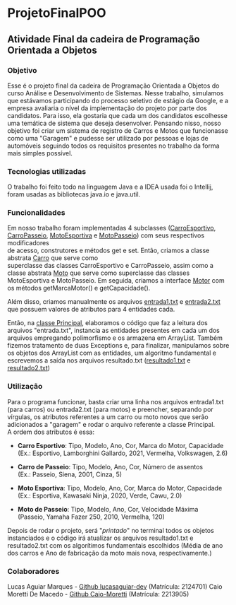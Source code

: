 # ProjetoFinalPOO
## Atividade Final da cadeira de Programação Orientada a Objetos
### Objetivo
Esse é o projeto final da cadeira de Programação Orientada a Objetos do curso 
Análise e Desenvolvimento de Sistemas. Nesse trabalho, simulamos que 
estávamos participando do processo seletivo de estágio da Google, e a empresa 
avaliaria o nível da implementação do projeto por parte dos candidatos.  Para isso, 
ela gostaria que cada um dos candidatos escolhesse uma temática de sistema que 
deseja desenvolver. Pensando nisso, nosso objetivo foi criar um sistema de 
registro de Carros e Motos que funcionasse como uma "Garagem" e pudesse ser 
utilizado por pessoas e lojas de automóveis seguindo todos os requisitos presentes 
no trabalho da forma mais simples possível.


### Tecnologias utilizadas
O trabalho foi feito todo na linguagem Java e a IDEA usada foi o Intellij, foram usadas as bibliotecas java.io e java.util.



### Funcionalidades
Em nosso trabalho foram implementadas 4 subclasses ([CarroEsportivo](src/CarroEsportivo.java), [CarroPasseio](src/CarroPasseio.java), 
[MotoEsportiva](src/MotoEsportiva.java) e [MotoPasseio](src/MotoPasseio.java)) com  seus respectivos modificadores  
de acesso, construtores e métodos get e set.  Então, criamos a classe abstrata [Carro](src/Carro) que serve como  
superclasse das classes CarroEsportivo e CarroPasseio, assim como a classe abstrata [Moto](src/Moto.java)  que serve 
como  superclasse  das classes MotoEsportiva e MotoPasseio.  Em seguida, criamos a interface [Motor](src/Motor.java) 
com os  métodos getMarcaMotor() e getCapacidade().

Além disso, criamos manualmente os arquivos [entrada1.txt](entrada1.txt) e [entrada2.txt](entrada2.txt) que possuem 
valores de atributos para 4 entidades cada.

Então, na [classe Principal](src/Principal.java), elaboramos o código que faz a leitura dos arquivos "entrada.txt", 
instancia as entidades presentes em cada um dos arquivos empregando polimorfismo e os armazena em ArrayList. 
Também fizemos tratamento de duas Exceptions e, para finalizar, manipulamos sobre os objetos dos ArrayList com as 
entidades, um algoritmo fundamental e escrevemos a saída nos arquivos resultado.txt ([resultado1.txt](resultado1.txt) 
e [resultado2.txt](resultado2.txt))

### Utilização
Para o programa funcionar, basta criar uma linha nos arquivos entrada1.txt (para carros) ou entrada2.txt (para motos) e 
preencher, separando por  vírgulas, os atributos referentes a um carro ou moto novos que serão adicionados a 
"garagem" e rodar o arquivo referente a classe Principal.  
A ordem dos atributos é essa:
- **Carro Esportivo**: Tipo, Modelo, Ano, Cor, Marca do Motor, Capacidade  
(Ex.: Esportivo, Lamborghini Gallardo, 2021, Vermelha, Volkswagen, 2.6)


- **Carro de Passeio**: Tipo, Modelo, Ano, Cor, Número de assentos  
(Ex.: Passeio, Siena, 2001, Cinza, 5)


- **Moto Esportiva**: Tipo, Modelo, Ano, Cor, Marca do Motor, Capacidade  
(Ex.: Esportiva, Kawasaki Ninja, 2020, Verde, Cawu, 2.0)


- **Moto de Passeio**: Tipo, Modelo, Ano, Cor, Velocidade Máxima  
(Passeio, Yamaha Fazer 250, 2010, Vermelha, 120)


Depois de rodar o projeto, será "*printado*" no terminal todos os objetos instanciados e o código irá atualizar os 
arquivos resultado1.txt e resultado2.txt com os algorítimos fundamentais escolhidos (Média de ano dos carros e 
Ano de fabricação da moto mais nova, respectivamente.)


### Colaboradores
Lucas Aguiar Marques - [Github lucasaguiar-dev](https://github.com/lucasaguiar-dev) (Matrícula: 2124701)
Caio Moretti De Macedo - [Github Caio-Moretti](https://github.com/Caio-Moretti) (Matrícula: 2213905)  
